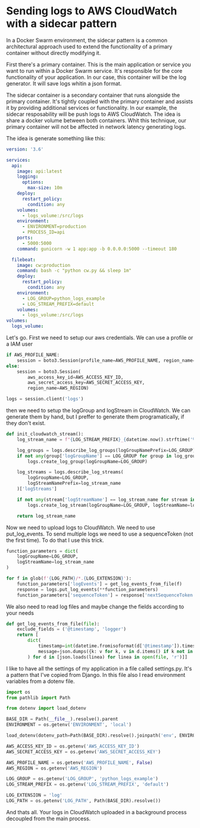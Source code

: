 # Sending logs to AWS CloudWatch with a sidecar pattern

In a Docker Swarm environment, the sidecar pattern is a common architectural approach used to extend the functionality of a primary container without directly modifying it.

First there's a primary container. This is the main application or service you want to run within a Docker Swarm 
service. It's responsible for the core functionality of your application. In our case, this container will be the 
log generator. It will save logs whitin a json format.

The sidecar container is a secondary container that runs alongside the primary container. It's tightly coupled with 
the primary container and assists it by providing additional services or functionality. In our example, the sidecar 
resposability will be push logs to AWS CloudWatch. The idea is share a docker volume between both containers. Whit 
this technique, our primary container will not be affected in network latency generating logs.

The idea is generate something like this:
```yaml
version: '3.6'

services:
  api:
    image: api:latest
    logging:
      options:
        max-size: 10m
    deploy:
      restart_policy:
        condition: any
    volumes:
      - logs_volume:/src/logs
    environment:
      - ENVIRONMENT=production
      - PROCESS_ID=api
    ports:
      - 5000:5000
    command: gunicorn -w 1 app:app -b 0.0.0.0:5000 --timeout 180

  filebeat:
    image: cw:production
    command: bash -c "python cw.py && sleep 1m"
    deploy:
      restart_policy:
        condition: any
    environment:
      - LOG_GROUP=python_logs_example
      - LOG_STREAM_PREFIX=default
    volumes:
      - logs_volume:/src/logs
volumes:
  logs_volume:
```
Let's go. First we need to setup our aws credentials. We can use a profile or a IAM user

```python
if AWS_PROFILE_NAME:
    session = boto3.Session(profile_name=AWS_PROFILE_NAME, region_name=AWS_REGION)
else:
    session = boto3.Session(
        aws_access_key_id=AWS_ACCESS_KEY_ID,
        aws_secret_access_key=AWS_SECRET_ACCESS_KEY,
        region_name=AWS_REGION)

logs = session.client('logs')
```

then we need to setup the logGroup and logStream in CloudWatch. We can generate them by hand, but I preffer to 
generate them programatically, if they don't exist.


```python
def init_cloudwatch_stream():
    log_stream_name = f"{LOG_STREAM_PREFIX}_{datetime.now().strftime('%Y%m%d')}"

    log_groups = logs.describe_log_groups(logGroupNamePrefix=LOG_GROUP)['logGroups']
    if not any(group['logGroupName'] == LOG_GROUP for group in log_groups):
        logs.create_log_group(logGroupName=LOG_GROUP)

    log_streams = logs.describe_log_streams(
        logGroupName=LOG_GROUP,
        logStreamNamePrefix=log_stream_name
    )['logStreams']

    if not any(stream['logStreamName'] == log_stream_name for stream in log_streams):
        logs.create_log_stream(logGroupName=LOG_GROUP, logStreamName=log_stream_name)

    return log_stream_name
```

Now we need to upload logs to CloudWatch. We need to use put_log_events. To send multiple logs we need to use a 
sequenceToken (not the first time). To do that I use this trick.
```python
function_parameters = dict(
    logGroupName=LOG_GROUP,
    logStreamName=log_stream_name
)

for f in glob(f'{LOG_PATH}/*.{LOG_EXTENSION}'):
    function_parameters['logEvents'] = get_log_events_from_file(f)
    response = logs.put_log_events(**function_parameters)
    function_parameters['sequenceToken'] = response['nextSequenceToken']
```

We also need to read log files and maybe change the fields according to your needs

```python
def get_log_events_from_file(file):
    exclude_fields = ('@timestamp', 'logger')
    return [
        dict(
            timestamp=int(datetime.fromisoformat(d['@timestamp']).timestamp() * 1000),
            message=json.dumps({k: v for k, v in d.items() if k not in exclude_fields})
        ) for d in [json.loads(linea) for linea in open(file, 'r')]]
```

I like to have all the settings of my application in a file called settings.py. It's a pattern that I've copied from 
Django. In this file also I read environment variables from a dotenv file.

```python
import os
from pathlib import Path

from dotenv import load_dotenv

BASE_DIR = Path(__file__).resolve().parent
ENVIRONMENT = os.getenv('ENVIRONMENT', 'local')

load_dotenv(dotenv_path=Path(BASE_DIR).resolve().joinpath('env', ENVIRONMENT, '.env'))

AWS_ACCESS_KEY_ID = os.getenv('AWS_ACCESS_KEY_ID')
AWS_SECRET_ACCESS_KEY = os.getenv('AWS_SECRET_ACCESS_KEY')

AWS_PROFILE_NAME = os.getenv('AWS_PROFILE_NAME', False)
AWS_REGION = os.getenv('AWS_REGION')

LOG_GROUP = os.getenv('LOG_GROUP', 'python_logs_example')
LOG_STREAM_PREFIX = os.getenv('LOG_STREAM_PREFIX', 'default')

LOG_EXTENSION = 'log'
LOG_PATH = os.getenv('LOG_PATH', Path(BASE_DIR).resolve())
```

And thats all. Your logs in CloudWatch uploaded in a background process decoupled from the main process.
